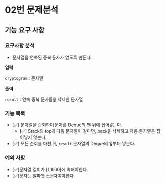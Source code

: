 # 02번 문제분석

## 기능 요구 사항

### 요구사항 분석

- 문자열을 연속된 중복 문자가 없도록 만든다.

**입력**

`cryptogram` : 문자열

**출력**

`result` : 연속 중복 문자들을 삭제한 문자열

### 기능 목록

- [✅] 문자열을 순회하며 문자를 Deque의 맨 뒤에 집어넣는다.
    - [✅] Stack의 top과 다음 문자열이 같다면, back을 삭제하고 다음 문자열은 집어넣지 않는다.
- [✅] 모든 순회를 마친 뒤, `result` 문자열의 Deque의 앞부터 넣는다.

### 예외 사항

- [✅]문자열 길이가 [1,1000]에 속해야한다.
- [✅]문자는 알파벳 소문자여야한다.